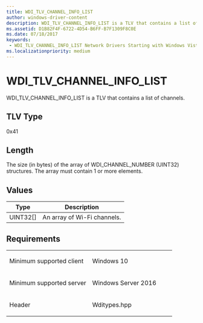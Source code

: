 ```yaml
---
title: WDI_TLV_CHANNEL_INFO_LIST
author: windows-driver-content
description: WDI_TLV_CHANNEL_INFO_LIST is a TLV that contains a list of channels.
ms.assetid: D1B82F4F-6722-4D54-B6FF-B7F1309F8C0E
ms.date: 07/18/2017
keywords:
 - WDI_TLV_CHANNEL_INFO_LIST Network Drivers Starting with Windows Vista
ms.localizationpriority: medium
---
```


# WDI\_TLV\_CHANNEL\_INFO\_LIST


WDI\_TLV\_CHANNEL\_INFO\_LIST is a TLV that contains a list of channels.

## TLV Type


0x41

## Length


The size (in bytes) of the array of WDI\_CHANNEL\_NUMBER (UINT32) structures. The array must contain 1 or more elements.

## Values


| Type       | Description                 |
|------------|-----------------------------|
| UINT32\[\] | An array of Wi-Fi channels. |

 

Requirements
------------

<table>
<colgroup>
<col width="50%" />
<col width="50%" />
</colgroup>
<tbody>
<tr class="odd">
<td><p>Minimum supported client</p></td>
<td><p>Windows 10</p></td>
</tr>
<tr class="even">
<td><p>Minimum supported server</p></td>
<td><p>Windows Server 2016</p></td>
</tr>
<tr class="odd">
<td><p>Header</p></td>
<td>Wditypes.hpp</td>
</tr>
</tbody>
</table>

 

 




